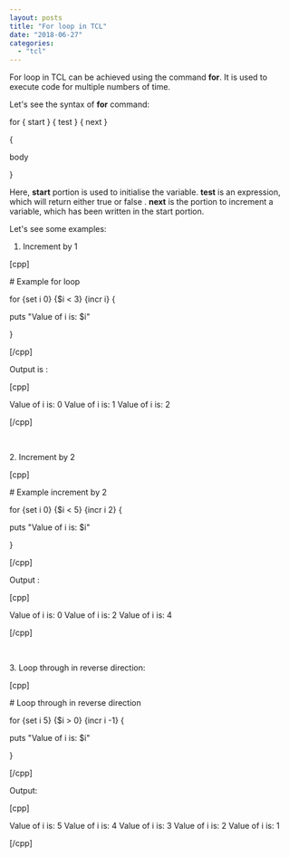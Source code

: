 ```yaml
---
layout: posts
title: "For loop in TCL"
date: "2018-06-27"
categories: 
  - "tcl"
---
```


For loop in TCL can be achieved using the command **for**. It is used to execute code for multiple numbers of time.

Let's see the syntax of **for** command:

for { start } { test } { next }

{

body

}

Here, **start** portion is used to initialise the variable. **test** is an expression, which will return either true or false . **next** is the portion to increment a variable, which has been written in the start portion.

Let's see some examples:

1. Increment by 1

\[cpp\]

\# Example for loop

for {set i 0} {$i < 3} {incr i} {

puts "Value of i is: $i"

}

\[/cpp\]

Output is :

\[cpp\]

Value of i is: 0 Value of i is: 1 Value of i is: 2

\[/cpp\]

 

2\. Increment by 2

\[cpp\]

\# Example increment by 2

for {set i 0} {$i < 5} {incr i 2} {

puts "Value of i is: $i"

}

\[/cpp\]

Output :

\[cpp\]

Value of i is: 0 Value of i is: 2 Value of i is: 4

\[/cpp\]

 

3\. Loop through in reverse direction:

\[cpp\]

\# Loop through in reverse direction

for {set i 5} {$i > 0} {incr i -1} {

puts "Value of i is: $i"

}

\[/cpp\]

Output:

\[cpp\]

Value of i is: 5 Value of i is: 4 Value of i is: 3 Value of i is: 2 Value of i is: 1

\[/cpp\]
